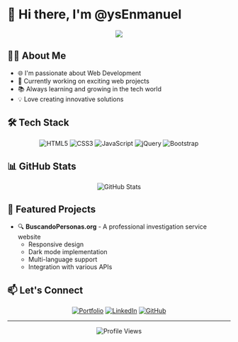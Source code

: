# 👋 Hi there, I'm @ysEnmanuel

<div align="center">
  <img src="https://readme-typing-svg.herokuapp.com/?lines=Full+Stack+Web+Developer;Always+learning+new+things&font=Fira%20Code&center=true&width=440&height=45&color=f75c7e&vCenter=true&size=22">
</div>

## 👨‍💻 About Me

- 🌐 I'm passionate about Web Development
- 🚀 Currently working on exciting web projects
- 📚 Always learning and growing in the tech world
- 💡 Love creating innovative solutions

## 🛠️ Tech Stack

<div align="center">
  
![HTML5](https://img.shields.io/badge/HTML5-E34F26?style=for-the-badge&logo=html5&logoColor=white)
![CSS3](https://img.shields.io/badge/CSS3-1572B6?style=for-the-badge&logo=css3&logoColor=white)
![JavaScript](https://img.shields.io/badge/JavaScript-F7DF1E?style=for-the-badge&logo=javascript&logoColor=black)
![jQuery](https://img.shields.io/badge/jQuery-0769AD?style=for-the-badge&logo=jquery&logoColor=white)
![Bootstrap](https://img.shields.io/badge/Bootstrap-563D7C?style=for-the-badge&logo=bootstrap&logoColor=white)

</div>

## 📊 GitHub Stats

<div align="center">
  <img src="https://github-readme-stats.vercel.app/api?username=ysEnmanuel&show_icons=true&theme=radical" alt="GitHub Stats" />
</div>

## 🌟 Featured Projects

- 🔍 **BuscandoPersonas.org** - A professional investigation service website
  - Responsive design
  - Dark mode implementation
  - Multi-language support
  - Integration with various APIs

## 📫 Let's Connect

<div align="center">
  
[![Portfolio](https://img.shields.io/badge/Portfolio-255E63?style=for-the-badge&logo=About.me&logoColor=white)](https://ysenmanuel.github.io/Web/)
[![LinkedIn](https://img.shields.io/badge/LinkedIn-0077B5?style=for-the-badge&logo=linkedin&logoColor=white)](Your-LinkedIn-URL)
[![GitHub](https://img.shields.io/badge/GitHub-100000?style=for-the-badge&logo=github&logoColor=white)](https://github.com/ysEnmanuel)

</div>

---
<div align="center">
  <img src="https://komarev.com/ghpvc/?username=ysEnmanuel&color=blueviolet&style=flat-square&label=Profile+Views" alt="Profile Views" />
</div>
